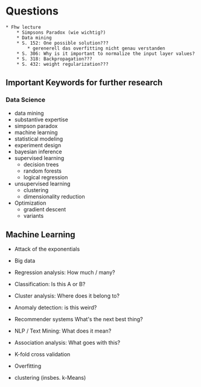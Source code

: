 # Questions
    * Fhw lecture
        * Simpsons Paradox (wie wichtig?)
        * Data mining
        * S. 152: One possible solution??? 
            * gerenerell das overfitting nicht genau verstanden
        * S. 306: Why is it important to normalize the input layer values?
        * S. 318: Backpropagation???
        * S. 432: weight regularization???  


## Important Keywords for further research

### Data Science
* data mining
* substantive expertise
* simpson paradox
* machine learning
* statistical modeling
* experiment design
* bayesian inference
* supervised learning
    * decision trees
    * random forests
    * logical regression
* unsupervised learning
    * clustering
    * dimensionality reduction
* Optimization
    * gradient descent 
    * variants

## Machine Learning
* Attack of the exponentials 
* Big data
* Regression analysis: How much / many?
* Classification: Is this A or B?
* Cluster analysis: Where does it belong to?
* Anomaly detection: is this weird?
* Recommender systems What's the next best thing?
* NLP / Text Mining: What does it mean?
* Association analysis: What goes with this?

* K-fold cross validation
* Overfitting
* clustering (insbes. k-Means)

